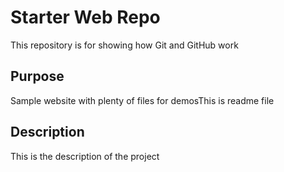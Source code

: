 # Starter Web Repo

This repository is for showing how Git and GitHub work

## Purpose

Sample website with plenty of files for demosThis is readme file


## Description

This is the description of the project